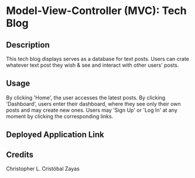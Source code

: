 # Model-View-Controller (MVC): Tech Blog

## Description
This tech blog displays serves as a database for text posts. Users can crate whatever text post they wish & see and interact with other users' posts.

## Usage
By clicking 'Home', the user accesses the latest posts.
By clicking 'Dashboard', users enter their dashboard, where they see only their own posts and may create new ones.
Users may 'Sign Up' or 'Log In' at any moment by clicking the corresponding links.

## Deployed Application Link


## Credits
Christopher L. Cristóbal Zayas